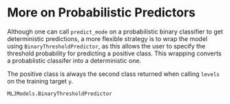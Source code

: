 # More on Probabilistic Predictors

Although one can call `predict_mode` on a probabilistic binary
classifier to get deterministic predictions, a more flexible strategy
is to wrap the model using `BinaryThresholdPredictor`, as this allows
the user to specify the threshold probability for predicting a
positive class. This wrapping converts a probablistic classifer into a
deterministic one.

The positive class is always the second class returned when calling
`levels` on the training target `y`.

```@docs
MLJModels.BinaryThresholdPredictor
```
